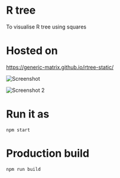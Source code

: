 #  R tree

To visualise R tree using squares

# Hosted on

https://generic-matrix.github.io/rtree-static/


![Screenshot ](https://i.ibb.co/rmq9Tk8/Screen-Shot-2021-03-24-at-12-13-55-PM.png)

![Screenshot 2](https://i.ibb.co/nMRrvDG/Screen-Shot-2021-03-24-at-12-13-47-PM.png)

# Run it as

```
npm start
```

# Production build

```
npm run build
```
